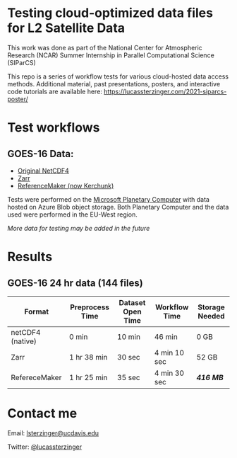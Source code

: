 # Testing cloud-optimized data files for L2 Satellite Data
This work was done as part of the National Center for Atmospheric Research (NCAR) Summer Internship in Parallel Computational Science (SIParCS)

This repo is a series of workflow tests for various cloud-hosted data access methods. Additional material, past presentations, posters, and interactive code tutorials are available here: https://lucassterzinger.com/2021-siparcs-poster/


# Test workflows
## GOES-16 Data:
* [Original NetCDF4](./goes-16/netcdf/)
* [Zarr](./goes-16/Zarr/)
* [ReferenceMaker (now Kerchunk)](./goes-16/ReferenceMaker/)

Tests were performed on the [Microsoft Planetary Computer](https://planetarycomputer.microsoft.com/) with data hosted on Azure Blob object storage. Both Planetary Computer and the data used were performed in the EU-West region.

_More data for testing may be added in the future_

# Results
## GOES-16 24 hr data (144 files)
| Format           | Preprocess Time | Dataset Open Time | Workflow Time | Storage Needed |
|------------------|-----------------|-------------------|---------------|----------------|
| netCDF4 (native) | 0 min           | 10 min            | 46 min        | 0 GB           |
| Zarr             | 1 hr 38 min     | 30 sec            | 4 min 10 sec  | 52 GB          |
| RefereceMaker    | 1 hr 25 min     | 35 sec            | 4 min 30 sec  | _**416 MB**_         |

# Contact me
Email: [lsterzinger@ucdavis.edu](mailto://lsterzinger@ucdavis.edu)

Twitter: [@lucassterzinger](https://twitter.com/lucassterzinger)
